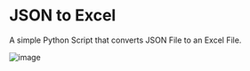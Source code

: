# JSON to Excel

A simple Python Script that converts JSON File to an Excel File.

![image](https://github.com/HarshCasper/Rotten-Scripts/blob/master/JSON-to-Excel/carbon%20(17).png)
